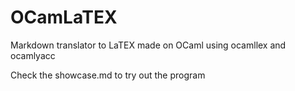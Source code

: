 # OCamLaTEX

Markdown translator to LaTEX made on OCaml using ocamllex and ocamlyacc

Check the showcase.md to try out the program
